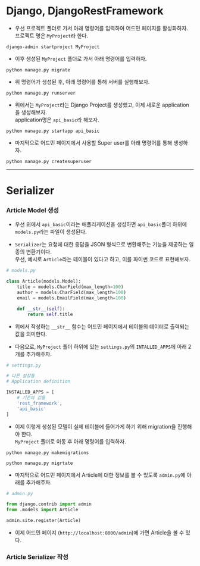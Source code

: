 # Django, DjangoRestFramework

- 우선 프로젝트 폴더로 가서 아래 명령어를 입력하여 어드민 페이지를 활성화하자.  
  프로젝트 명은 `MyProject`라 한다.

```
django-admin startproject MyProject
```

- 이후 생성된 `MyProject` 폴더로 가서 아래 명령어를 입력하자.

```
python manage.py migrate
```

- 위 명령어가 생성된 후, 아래 명령어를 통해 서버를 실행해보자.

```
python manage.py runserver
```

- 위에서는 `MyProject`라는 Django Project를 생성했고, 이제 새로운 application을 생성해보자.  
  application명은 `api_basic`라 해보자.

```
python manage.py startapp api_basic
```

- 마지막으로 어드민 페이지에서 사용할 Super user를 아래 명령어를 통해 생성하자.

```
python manage.py createsuperuser
```

<hr/>

# Serializer

<h3>Article Model 생성</h3>

- 우선 위에서 `api_basic`이라는 애플리케이션을 생성하면 `api_basic`폴더 하위에  
  `models.py`라는 파일이 생성된다.

- `Serializer`는 요청에 대한 응답을 JSON 형식으로 변환해주는 기능을 제공하는 일종의 변환기이다.  
  우선, 예시로 `Article`라는 테이블이 있다고 하고, 이를 파이썬 코드로 표현해보자.

```py
# models.py

class Article(models.Model):
    title = models.CharField(max_length=100)
    author = models.CharField(max_length=100)
    email = models.EmailField(max_length=100)

    def __str__(self):
        return self.title
```

- 위에서 작성하는 `__str__` 함수는 어드민 페이지에서 테이블의 데이터로 출력되는 값을 의미한다.

* 다음으로, `MyProject` 폴더 하위에 있는 `settings.py`의 `INTALLED_APPS`에 아래 2개를 추가해주자.

```py
# settings.py

# 다른 설정들
# Application definition

INSTALLED_APPS = [
    # 기존의 값들
    'rest_framework',
    'api_basic'
]
```

- 이제 이렇게 생성된 모델이 실제 테이블에 들어가게 하기 위해 migration을 진행해야 한다.  
  `MyProject` 폴더로 이동 후 아래 명령어를 입력하자.

```
python manage.py makemigrations

python manage.py migrtate
```

- 마지막으로 어드민 페이지에서 Article에 대한 정보를 볼 수 있도록 `admin.py`에 아래를 추가해주자.

```py
# admin.py

from django.contrib import admin
from .models import Article

admin.site.register(Article)
```

- 이제 어드민 페이지 (`http://localhost:8000/admin`)에 가면 Article을 볼 수 있다.

<h3>Article Serializer 작성</h3>
